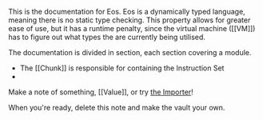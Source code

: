 This is the documentation for Eos. Eos is a dynamically typed language, meaning there is no static type checking. This property allows for greater ease of use, but it has a runtime penalty, since the virtual machine ([[VM]]) has to figure out what types the are currently being utilised.

The documentation is divided in section, each section covering a module.
- The [[Chunk]] is responsible for containing the Instruction Set
- 


Make a note of something, [[Value]], or try [the Importer](https://help.obsidian.md/Plugins/Importer)!

When you're ready, delete this note and make the vault your own.